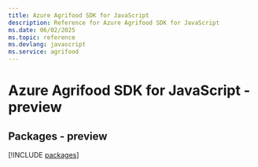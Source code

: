 ```yaml
---
title: Azure Agrifood SDK for JavaScript
description: Reference for Azure Agrifood SDK for JavaScript
ms.date: 06/02/2025
ms.topic: reference
ms.devlang: javascript
ms.service: agrifood
---
```

# Azure Agrifood SDK for JavaScript - preview
## Packages - preview
[!INCLUDE [packages](agrifood-index.md)]
